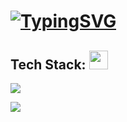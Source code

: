# [![TypingSVG](https://readme-typing-svg.demolab.com?lines=Hey!+You+Are+Welcome+To+My+Profile;My+Name+Is+Elvis+Earl;I+Am+Passionate+About+Coding;a+Fullstack+Software+Engineer;I+am+from+Nairobi+Kenya)](https://git.io/typing-svg)

## <b> Tech Stack:  </b><img src="https://media2.giphy.com/media/QssGEmpkyEOhBCb7e1/giphy.gif?cid=ecf05e47a0n3gi1bfqntqmob8g9aid1oyj2wr3ds3mg700bl&rid=giphy.gif" width ="30">
<p align="left">
  <a href="https://skillicons.dev">
    <img src="https://skillicons.dev/icons?i=c,cs,mysql,rust,vim,bash,git,github,linux,docker,dotnet,Kubernetes&perline=13" />
  </a>
</p>

![](https://komarev.com/ghpvc/?username=the-1Riddle&style=plastic&color=blue&label=PROFILE+VIEWS)

<!---
the-1Riddle/the-1Riddle is a ✨ special ✨ repository because its `README.md` (this file) appears on your GitHub profile.
You can click the Preview link to take a look at your changes
--->
